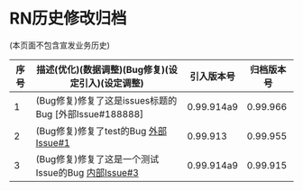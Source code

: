 # RN历史修改归档
(本页面不包含宣发业务历史)

|序号|描述(优化)(数据调整)(Bug修复)(设定引入)(设定调整)                                             |引入版本号|归档版本号|
|----|-------------------------------------------------------------------------------------------|---------|----------|
|1|(Bug修复)修复了这是issues标题的Bug                                                  [外部Issue#188888] |0.99.914a9|0.99.966|
|2|(Bug修复)修复了test的Bug                                                        [外部Issue#1](https://github.com/revengenowstudio/rn_issues_auto_archiving/issues/1) |0.99.913|0.99.955|
|3|(Bug修复)修复了这是一个测试Issue的Bug                                                 [内部Issue#3](https://gitlab.revengenow.top/revenge-now/regular-developers/rn_issues_auto_archiving/-/issues/3) |0.99.914a9|0.99.915|



